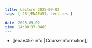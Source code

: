 ```yaml
---
title: Lecture 2025-09-02
tags: [ 25f/ENAE457, Lectures ]

date: 2025.09.02
time: 14:00:37-0400
---
```


- [[enae457-info | Course Information]]
